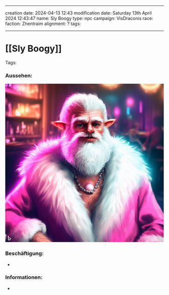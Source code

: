 
---
creation date: 2024-04-13 12:43 
modification date: Saturday 13th April 2024 12:43:47 
name: Sly Boogy
type: npc 
campaign: VisDraconis
race: 
faction: Zhentraim
alignment: ?
tags:

--- 

# [[Sly Boogy]]

Tags: 

### Aussehen:
![Sly Boogy](../assets/images/NPCs/Sly_Boogy.png ", full body shot, realistic, concept art, dark fantasy")

### Beschäftigung:
- 

### Informationen:
- 
